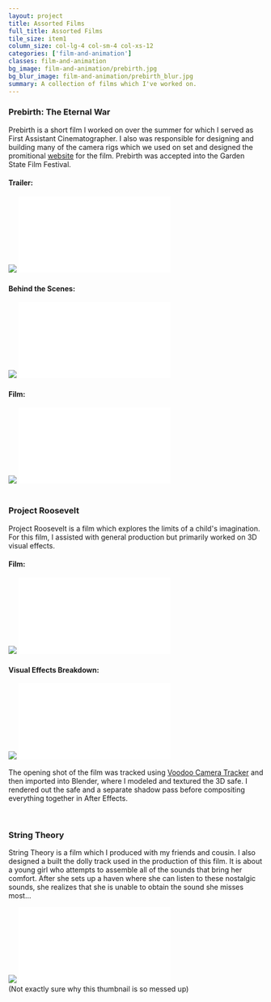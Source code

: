 ```yaml
---
layout: project
title: Assorted Films
full_title: Assorted Films
tile_size: item1
column_size: col-lg-4 col-sm-4 col-xs-12
categories: ['film-and-animation']
classes: film-and-animation
bg_image: film-and-animation/prebirth.jpg
bg_blur_image: film-and-animation/prebirth_blur.jpg
summary: A collection of films which I've worked on.
---
```


<h3>Prebirth: The Eternal War</h3>
<p>Prebirth is a short film I worked on over the summer for which I served as First Assistant Cinematographer. I also was responsible for designing and building many of the camera rigs which we used on set and designed the promitional <a href="/prebirthmovie.com">website</a> for the film. Prebirth was accepted into the Garden State Film Festival.</p>

<div class="row">
  <div class="col-lg-4 col-sm-6 col-xs-12">
    <h4>Trailer:</h4>
    <div class="video-wrapper">
      <img class="invisible" src="http://upload.wikimedia.org/wikipedia/commons/7/72/16x9_by_Pengo.svg" />
      <iframe class="video" data-src="//www.youtube.com/embed/jitxqJj-oe4?rel=0" frameborder="0" allowfullscreen="" src="//www.youtube.com/embed/jitxqJj-oe4?rel=0"></iframe>
    </div>
  </div>

  <div class="col-lg-4 col-sm-6 col-xs-12">
    <h4>Behind the Scenes:</h4>
    <div class="video-wrapper">
      <img class="invisible" src="http://upload.wikimedia.org/wikipedia/commons/7/72/16x9_by_Pengo.svg" />
      <iframe class="video" data-src="//www.youtube.com/embed/LbEnbGo5hjs?rel=0" frameborder="0" allowfullscreen="" src="//www.youtube.com/embed/LbEnbGo5hjs?rel=0"></iframe>
    </div>
  </div>

  <div class="col-lg-4 col-lg-offset-0 col-sm-8 col-sm-offset-2 col-xs-12">
    <h4>Film:</h4>
    <div class="video-wrapper">
      <img class="invisible" src="http://upload.wikimedia.org/wikipedia/commons/7/72/16x9_by_Pengo.svg" />
      <iframe class="video" data-src="//www.youtube.com/embed/cXGyDNiVI1w?rel=0" frameborder="0" allowfullscreen="" src="//www.youtube.com/embed/cXGyDNiVI1w?rel=0"></iframe>
    </div>
  </div>
</div>

<br />
<h3>Project Roosevelt</h3>
<p>Project Roosevelt is a film which explores the limits of a child's imagination. For this film, I assisted with general production but primarily worked on 3D visual effects.</p>

<div class="row">
  <div class="col-sm-6 col-xs-12">
    <h4>Film:</h4>
    <div class="video-wrapper">
      <img class="invisible" src="http://upload.wikimedia.org/wikipedia/commons/7/72/16x9_by_Pengo.svg" />
      <iframe class="video" data-src="//www.youtube.com/embed/I_llkXGkomk?rel=0" frameborder="0" allowfullscreen="" src="//www.youtube.com/embed/I_llkXGkomk?rel=0"></iframe>
    </div>
  </div>

  <div class="col-sm-6 col-xs-12">
    <h4>Visual Effects Breakdown:</h4>
    <div class="video-wrapper">
      <img class="invisible" src="http://upload.wikimedia.org/wikipedia/commons/7/72/16x9_by_Pengo.svg" />
      <iframe class="video" data-src="//www.youtube.com/embed/VOzyd_75XQ8?rel=0" frameborder="0" allowfullscreen="" src="//www.youtube.com/embed/VOzyd_75XQ8?rel=0"></iframe>
    </div>
  </div>
</div>

<p>The opening shot of the film was tracked using <a href="http://www.viscoda.com/index.php/en/products/non-commercial/voodoo-camera-tracker">Voodoo Camera Tracker</a> and then imported into Blender, where I modeled and textured the 3D safe. I rendered out the safe and a separate shadow pass before compositing everything together in After Effects.</p>

<br />
<h3>String Theory</h3>
<p>String Theory is a film which I produced with my friends and cousin. I also designed a built the dolly track used in the production of this film. It is about a young girl who attempts to assemble all of the sounds that bring her comfort. After she sets up a haven where she can listen to these nostalgic sounds, she realizes that she is unable to obtain the sound she misses most...</p>

<div class="row">
  <div class="col-sm-8 col-sm-offset-2 col-xs-12">
    <div class="video-wrapper">
      <img class="invisible" src="http://upload.wikimedia.org/wikipedia/commons/7/72/16x9_by_Pengo.svg" />
      <iframe class="video" data-src="//www.youtube.com/embed/o_mu2f7fKKA?rel=0" frameborder="0" allowfullscreen="" src="//www.youtube.com/embed/o_mu2f7fKKA?rel=0"></iframe>
    </div>
    <div class="caption">(Not exactly sure why this thumbnail is so messed up)</div>
  </div>
</div>